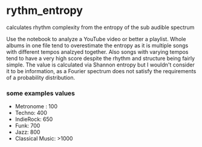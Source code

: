 # rythm_entropy
calculates rhythm complexity from the entropy of the sub audible spectrum

Use the notebook to analyze a YouTube video or better a playlist. Whole albums in one file tend to overestimate the entropy as it is multiple songs with different tempos analzyed together. Also songs with varying tempos tend to have a very high score despite the rhythm and structure being fairly simple. The value is calculated via Shannon entropy but I wouldn't consider it to be information, as a Fourier spectrum does not satisfy the requirements of a probability distribution.
### some examples values
* Metronome : 100
* Techno: 400
* IndieRock: 650
* Funk: 700
* Jazz: 800
* Classical Music: >1000 
